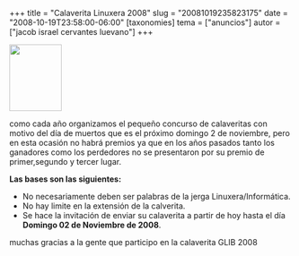 +++
title = "Calaverita Linuxera 2008"
slug = "20081019235823175"
date = "2008-10-19T23:58:00-06:00"
[taxonomies]
tema = ["anuncios"]
autor = ["jacob israel cervantes luevano"]
+++

<img
src="http://www.glib.org.mx/images/articles/20081019235823175_1.jpg"
width="93" height="119" />

como cada año organizamos el pequeño concurso de calaveritas con motivo
del día de muertos que es el próximo domingo 2 de noviembre, pero en
esta ocasión no habrá premios ya que en los años pasados tanto los
ganadores como los perdedores no se presentaron por su premio de
primer,segundo y tercer lugar.

**Las bases son las siguientes:**

-   No necesariamente deben ser palabras de la jerga
    Linuxera/Informática.
-   No hay limite en la extensión de la calverita.
-   Se hace la invitación de enviar su calaverita a partir de hoy hasta
    el día **Domingo 02 de Noviembre de 2008**.


muchas gracias a la gente que participo en la calaverita GLIB 2008

